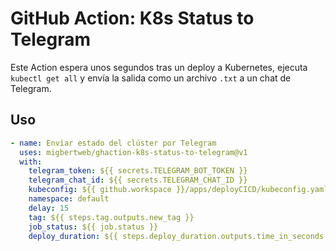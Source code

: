 # GitHub Action: K8s Status to Telegram

Este Action espera unos segundos tras un deploy a Kubernetes, ejecuta `kubectl get all` y envía la salida como un archivo `.txt` a un chat de Telegram.

## Uso

```yaml
- name: Enviar estado del clúster por Telegram
  uses: migbertweb/ghaction-k8s-status-to-telegram@v1
  with:
    telegram_token: ${{ secrets.TELEGRAM_BOT_TOKEN }}
    telegram_chat_id: ${{ secrets.TELEGRAM_CHAT_ID }}
    kubeconfig: ${{ github.workspace }}/apps/deployCICD/kubeconfig.yaml
    namespace: default
    delay: 15
    tag: ${{ steps.tag.outputs.new_tag }}
    job_status: ${{ job.status }}
    deploy_duration: ${{ steps.deploy_duration.outputs.time_in_seconds }}
